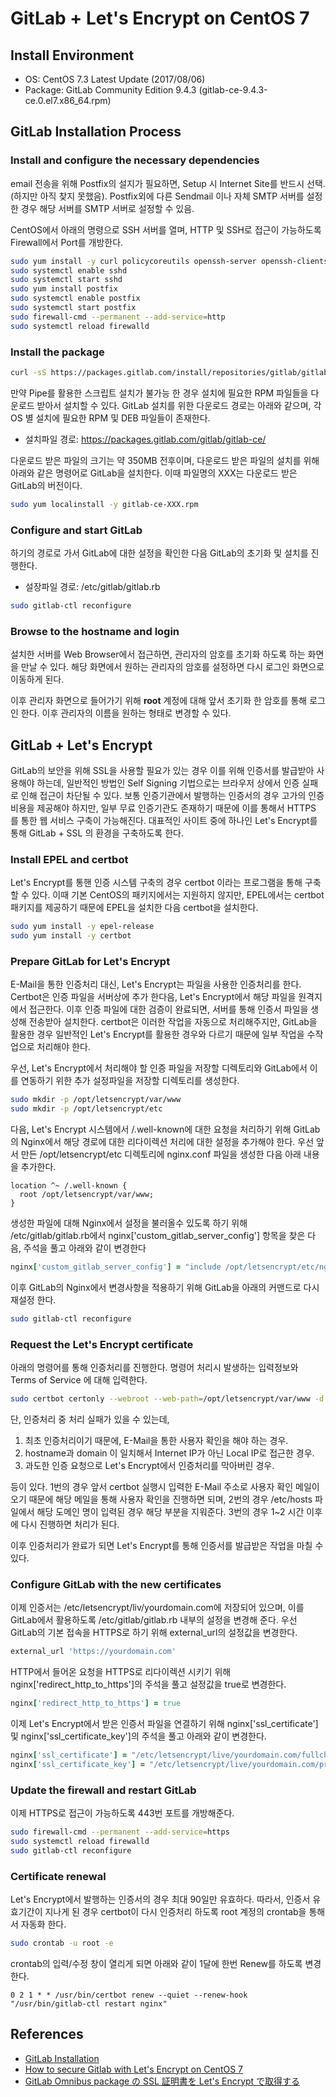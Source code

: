 # GitLab + Let's Encrypt on CentOS 7

## Install Environment

* OS: CentOS 7.3 Latest Update (2017/08/06)
* Package: GitLab Community Edition 9.4.3 (gitlab-ce-9.4.3-ce.0.el7.x86_64.rpm)

## GitLab Installation Process

### Install and configure the necessary dependencies

email 전송을 위해 Postfix의 설지가 필요하면, Setup 시 Internet Site를 반드시 선택. (하지만 아직 찾지 못했음). Postfix외에 다른 Sendmail 이나 자체 SMTP 서버를 설정한 경우 해당 서버를 SMTP 서버로 설정할 수 있음.

CentOS에서 아래의 명령으로 SSH 서버를 열며, HTTP 및 SSH로 접근이 가능하도록 Firewall에서 Port를 개방한다.

```Bash
sudo yum install -y curl policycoreutils openssh-server openssh-clients
sudo systemctl enable sshd
sudo systemctl start sshd
sudo yum install postfix
sudo systemctl enable postfix
sudo systemctl start postfix
sudo firewall-cmd --permanent --add-service=http
sudo systemctl reload firewalld
```

### Install the package

```Bash
curl -sS https://packages.gitlab.com/install/repositories/gitlab/gitlab-ce/script.rpm.sh | sudo bash
```

만약 Pipe를 활용한 스크립트 설치가 불가능 한 경우 설치에 필요한 RPM 파일들을 다운로드 받아서 설치할 수 있다. GitLab 설치를 위한 다운로드 경로는 아래와 같으며, 각 OS 별 설치에 필요한 RPM 및 DEB 파일들이 존재한다.

* 설치파일 경로: https://packages.gitlab.com/gitlab/gitlab-ce/

다운로드 받은 파일의 크기는 약 350MB 전후이며, 다운로드 받은 파일의 설치를 위해 아래와 같은 명령어로 GitLab을 설치한다. 이때 파일명의 XXX는 다운로드 받은 GitLab의 버전이다.

```Bash
sudo yum localinstall -y gitlab-ce-XXX.rpm
```

### Configure and start GitLab

하기의 경로로 가서 GitLab에 대한 설정을 확인한 다음 GitLab의 초기화 및 설치를 진행한다.

* 설장파일 경로: /etc/gitlab/gitlab.rb

```Bash
sudo gitlab-ctl reconfigure
```

### Browse to the hostname and login

설치한 서버를 Web Browser에서 접근하면, 관리자의 암호를 초기화 하도록 하는 화면을 만날 수 있다. 해당 화면에서 원하는 관리자의 암호를 설정하면 다시 로그인 화면으로 이동하게 된다.

이후 관리자 화면으로 들어가기 위해 **root** 계정에 대해 앞서 초기화 한 암호를 통해 로그인 한다. 이후 관리자의 이름을 원하는 형태로 변경할 수 있다.

## GitLab + Let's Encrypt

GitLab의 보안을 위해 SSL을 사용할 필요가 있는 경우 이를 위해 인증서를 발급받아 사용해야 하는데, 일반적인 방법인 Self Signing 기법으로는 브라우저 상에서 인증 실패로 인해 접근이 차단될 수 있다. 보통 인증기관에서 발행하는 인증서의 경우 고가의 인증비용을 제공해야 하지만, 일부 무료 인증기관도 존재하기 때문에 이를 통해서 HTTPS 를 통한 웹 서비스 구축이 가능해진다. 대표적인 사이트 중에 하나인 Let's Encrypt를 통해 GitLab + SSL 의 환경을 구축하도록 한다.

### Install EPEL and certbot

Let's Encrypt를 통핸 인증 시스템 구축의 경우 certbot 이라는 프로그램을 통해 구축할 수 있다. 이때 기본 CentOS의 패키지에서는 지원하지 않지만, EPEL에서는 certbot 패키지를 제공하기 때문에 EPEL을 설치한 다음 certbot을 설치한다.

```Bash
sudo yum install -y epel-release
sudo yum install -y certbot
```
### Prepare GitLab for Let's Encrypt

E-Mail을 통한 인증처리 대신, Let's Encrypt는 파일을 사용한 인증처리를 한다. Certbot은 인증 파일을 서버상에 추가 한다음, Let's Encrypt에서 해당 파일을 원격지에서 접근한다. 이후 인증 파일에 대한 검증이 완료되면, 서버를 통해 인증서 파일을 생성해 전송받아 설치한다. certbot은 이러한 작업을 자동으로 처리해주지만, GitLab을 활용한 경우 일반적인 Let's Encrypt를 활용한 경우와 다르기 때문에 일부 작업을 수작업으로 처리해야 한다.

우선, Let's Encrypt에서 처리해야 할 인증 파일을 저장할 디렉토리와 GitLab에서 이를 연동하기 위한 추가 설정파일을 저장할 디렉토리를 생성한다.

```Bash
sudo mkdir -p /opt/letsencrypt/var/www
sudo mkdir -p /opt/letsencrypt/etc
```

다음, Let's Encrypt 시스템에서 /.well-known에 대한 요청을 처리하기 위해 GitLab의 Nginx에서 해당 경로에 대한 리다이렉션 처리에 대한 설정을 추가해야 한다. 우선 앞서 만든 /opt/letsencrypt/etc 디렉토리에 nginx.conf 파일을 생성한 다음 아래 내용을 추가한다.

```Text
location ^~ /.well-known {
  root /opt/letsencrypt/var/www;
}
```

생성한 파일에 대해 Nginx에서 설정을 불러올수 있도록 하기 위해 /etc/gitlab/gitlab.rb에서 nginx['custom_gitlab_server_config'] 항목을 찾은 다음, 주석을 풀고 아래와 같이 변경한다

```Ruby
nginx['custom_gitlab_server_config'] = "include /opt/letsencrypt/etc/nginx.conf;"
```

이후 GitLab의 Nginx에서 변경사항을 적용하기 위해 GitLab을 아래의 커맨드로 다시 재설정 한다.

```Bash
sudo gitlab-ctl reconfigure
```

### Request the Let's Encrypt certificate

아래의 명령어를 통해 인증처리를 진행한다. 명령어 처리시 발생하는 입력정보와 Terms of Service 에 대해 입력한다.

```Bash
sudo certbot certonly --webroot --web-path=/opt/letsencrypt/var/www -d yourdomain.com -m your@email.com
```

단, 인증처리 중 처리 실패가 있을 수 있는데,

1. 최초 인증처리이기 때문에, E-Mail을 통한 사용자 확인을 해야 하는 경우.
2. hostname과 domain 이 일치해서 Internet IP가 아닌 Local IP로 접근한 경우.
3. 과도한 인증 요청으로 Let's Encrypt에서 인증처리를 막아버린 경우.

등이 있다. 1번의 경우 앞서 certbot 실행시 입력한 E-Mail 주소로 사용자 확인 메일이 오기 때문에 해당 메일을 통해 사용자 확인을 진행하면 되며, 2번의 경우 /etc/hosts 파일에서 해당 도메인 명이 입력된 경우 해당 부분을 지워준다. 3번의 경우 1~2 시간 이후에 다시 진행하면 처리가 된다.

이후 인증처리가 완료가 되면 Let's Encrypt를 통해 인증서를 발급받은 작업을 마칠 수 있다.

### Configure GitLab with the new certificates

이제 인증서는 /etc/letsencrypt/liv/yourdomain.com에 저장되어 있으며, 이를 GitLab에서 활용하도록 /etc/gitlab/gitlab.rb 내부의 설정을 변경해 준다. 우선 GitLab의 기본 접속을 HTTPS로 하기 위해 external_url의 설정값을 변경한다.

```Ruby
external_url 'https://yourdomain.com'
```

HTTP에서 들어온 요청을 HTTPS로 리다이렉션 시키기 위해 nginx['redirect_http_to_https']의 주석을 풀고 설정값을 true로 변경한다.

```Ruby
nginx['redirect_http_to_https'] = true
```

이제 Let's Encrypt에서 받은 인증서 파일을 연결하기 위해 nginx['ssl_certificate'] 및 nginx['ssl_certificate_key']의 주석을 풀고 아래와 같이 변경한다.

```Ruby
nginx['ssl_certificate'] = "/etc/letsencrypt/live/yourdomain.com/fullchain.pem"
nginx['ssl_certificate_key'] = "/etc/letsencrypt/live/yourdomain.com/privkey.pem"
```

### Update the firewall and restart GitLab

이제 HTTPS로 접근이 가능하도록 443번 포트를 개방해준다.

```Bash
sudo firewall-cmd --permanent --add-service=https
sudo systemctl reload firewalld
sudo gitlab-ctl reconfigure
```

### Certificate renewal

Let's Encrypt에서 발행하는 인증서의 경우 최대 90일만 유효하다. 따라서, 인증서 유효기간이 지나게 된 경우 certbot이 다시 인증처리 하도록 root 계정의 crontab을 통해서 자동화 한다.

```Bash
sudo crontab -u root -e
```

crontab의 입력/수정 창이 열리게 되면 아래와 같이 1달에 한번 Renew를 하도록 변경한다.

```crontab
0 2 1 * * /usr/bin/certbot renew --quiet --renew-hook "/usr/bin/gitlab-ctl restart nginx"
```

## References

* [GitLab Installation](https://about.gitlab.com/installation/#centos-7 "GitLab Installation for CentOS 7")
* [How to secure Gitlab with Let's Encrypt on CentOS 7](https://kb.yourwebhoster.eu/knowledge-base/secure-gitlab-with-lets-encrypt-on-centos-7/ "How to secure Gitlab with Let's Encript on CentOS 7")
* [GitLab Omnibus package の SSL 証明書を Let's Encrypt で取得する](http://qiita.com/yuuAn/items/09a434d3f6cffa31101e "GitLab Omnibus package の SSL 証明書を Let's Encrypt で取得する")
